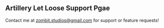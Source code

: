 ## Artillery Let Loose Support Pgae

Contact me at zombit.studios@gmail.com for support or feature requests!
